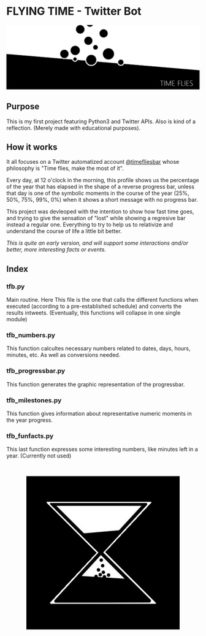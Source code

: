 <h1>FLYING TIME - Twitter Bot</h1>

<p align="center">
  <img src="/images/timefliesbg.jpg"/>
</p>

<h2>Purpose</h2>
<p>This is my first project featuring Python3 and Twitter APIs. Also is kind of a reflection.
(Merely made with educational purposes).</p>

<h2> How it works </h2>
<p>It all focuses on a Twitter automatized account <a href="https://twitter.com/timefliesbar">@timefliesbar</a> whose philosophy is "Time flies, make the most of it".</p>
<p>Every day, at 12 o'clock in the morning, this profile shows us the percentage of the year that has elapsed in the shape of a reverse progress bar, unless that day is one of the symbolic moments in the course of the year (25%, 50%, 75%, 99%, 0%) when it shows a short message with no progress bar.</p>
<p>This project was devleoped with the intention to show how fast time goes, and trying to give the sensation of "lost" while showing a regresive bar instead a regular one. Everything to try to help us to relativize and understand the course of life a little bit better.</p>
<p><i>This is quite an early version, and will support some interactions and/or better, more interesting facts or events.</i></p>

<h2>Index</h2>

<h3>tfb.py</h3>
<p>Main routine. Here This file is the one that calls the different functions when executed (according to a pre-established schedule) and converts the results intweets. (Eventually, this functions will collapse in one single module)</p>
<h3>tfb_numbers.py</h3>
<p>This function calcultes necessary numbers related to dates, days, hours, minutes, etc. As well as conversions needed.</p>
<h3>tfb_progressbar.py</h3>
<p>This function generates the graphic representation of the progressbar.</p>
<h3>tfb_milestones.py</h3>
<p>This function gives information about representative numeric moments in the year progress.</p>
<h3>tfb_funfacts.py</h3>
<p>This last function expresses some interesting numbers, like minutes left in a year. (Currently not used)</p>
 
<br/>
<p align="center">
  <img src="/images/timeflieslogo.jpg"/>
</p>

